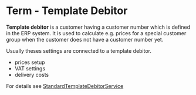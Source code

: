 #  Term - Template Debitor 

**Template debitor** is a customer having a customer number which is defined in the ERP system. It is used to calculate e.g. prices for a special customer group when the customer does not have a customer number yet.

Usually theses settings are connected to a template debitor.

  - prices setup
  - VAT settings
  - delivery costs

For details see [StandardTemplateDebitorService](StandardTemplateDebitorService_23560368.html)
